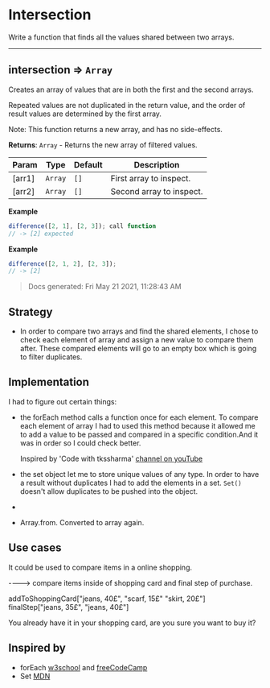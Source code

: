 # Intersection

Write a function that finds all the values shared between two arrays.

---

<!-- BEGIN DOCS -->

<a name="intersection"></a>

## intersection ⇒ <code>Array</code>

Creates an array of values that are in both the first and the second arrays.

Repeated values are not duplicated in the return value, and the order of result
values are determined by the first array.

Note: This function returns a new array, and has no side-effects.

**Returns**: <code>Array</code> - Returns the new array of filtered values.

| Param  | Type               | Default         | Description              |
| ------ | ------------------ | --------------- | ------------------------ |
| [arr1] | <code>Array</code> | <code>[]</code> | First array to inspect.  |
| [arr2] | <code>Array</code> | <code>[]</code> | Second array to inspect. |

**Example**

```js
difference([2, 1], [2, 3]); call function
// -> [2] expected
```

**Example**

```js
difference([2, 1, 2], [2, 3]);
// -> [2]
```

> Docs generated: Fri May 21 2021, 11:28:43 AM

<!-- END DOCS -->

## Strategy

- In order to compare two arrays and find the shared elements, I chose to check each element of array and assign a new value to compare them after. These compared elements will go to an empty box which is going to filter duplicates.

## Implementation

I had to figure out certain things:

- the forEach method calls a function once for each element. To compare each element of array I had to used this method because it allowed me to add a value to be passed and compared in a specific condition.And it was in order so I could check better.

  Inspired by 'Code with tkssharma' [channel on youTube](https://www.youtube.com/watch?v=em4zXfZsfds)

- the set object let me to store unique values of any type. In order to have a result without duplicates I had to add the elements in a set. `Set()` doesn't allow duplicates to be pushed into the object.
- 
- Array.from. Converted to array again.

## Use cases

It could be used to compare items in a online shopping.

----> compare items inside of shopping card and final step of purchase.

addToShoppingCard["jeans, 40£", "scarf, 15£" "skirt, 20£"] finalStep["jeans, 35£", "jeans, 40£"]

You already have it in your shopping card, are you sure you want to buy it?

## Inspired by

- forEach [w3school](https://www.w3schools.com/jsref/jsref_foreach.asp) and [freeCodeCamp](https://www.freecodecamp.org/news/javascript-foreach-how-to-loop-through-an-array-in-js/)
- Set [MDN](https://developer.mozilla.org/en-US/docs/Web/JavaScript/Reference/Global_Objects/Set)
